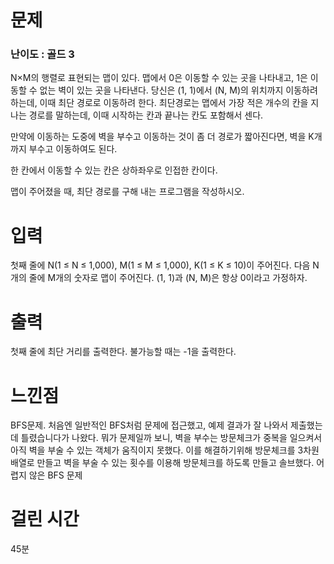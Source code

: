 # 문제

### 난이도 : 골드 3

N×M의 행렬로 표현되는 맵이 있다. 맵에서 0은 이동할 수 있는 곳을 나타내고, 1은 이동할 수 없는 벽이 있는 곳을 나타낸다. 당신은 (1, 1)에서 (N, M)의 위치까지 이동하려 하는데, 이때 최단 경로로 이동하려 한다. 최단경로는 맵에서 가장 적은 개수의 칸을 지나는 경로를 말하는데, 이때 시작하는 칸과 끝나는 칸도 포함해서 센다.

만약에 이동하는 도중에 벽을 부수고 이동하는 것이 좀 더 경로가 짧아진다면, 벽을 K개 까지 부수고 이동하여도 된다.

한 칸에서 이동할 수 있는 칸은 상하좌우로 인접한 칸이다.

맵이 주어졌을 때, 최단 경로를 구해 내는 프로그램을 작성하시오.

# 입력

첫째 줄에 N(1 ≤ N ≤ 1,000), M(1 ≤ M ≤ 1,000), K(1 ≤ K ≤ 10)이 주어진다. 다음 N개의 줄에 M개의 숫자로 맵이 주어진다. (1, 1)과 (N, M)은 항상 0이라고 가정하자.

# 출력

첫째 줄에 최단 거리를 출력한다. 불가능할 때는 -1을 출력한다.

# 느낀점

BFS문제. 처음엔 일반적인 BFS처럼 문제에 접근했고, 예제 결과가 잘 나와서 제출했는데 틀렸습니다가 나왔다. 뭐가 문제일까 보니, 벽을 부수는 방문체크가 중복을 일으켜서 아직 벽을 부술 수 있는 객체가 움직이지 못했다. 이를 해결하기위해 방문체크를 3차원배열로 만들고 벽을 부술 수 있는 횟수를 이용해 방문체크를 하도록 만들고 솔브했다. 어렵지 않은 BFS 문제

# 걸린 시간

45분